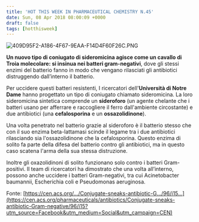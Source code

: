 ```yaml
---
title: 'HOT THIS WEEK IN PHARMACEUTICAL CHEMISTRY N.45'
date: Sun, 08 Apr 2018 08:00:09 +0000
draft: false
tags: [hotthisweek]
---
```


![409D95F2-A186-4F67-9EAA-F14D4F60F26C.PNG](/img/hot-this-week-in-pharmaceutical-chemistry-n-45.md/409d95f2-a186-4f67-9eaa-f14d4f60f26c.png?w=355)

**Un nuovo tipo di coniugato di sideromicina agisce come un cavallo di Troia molecolare: si insinua nei batteri gram-negativi**, dove gli stessi enzimi del batterio fanno in modo che vengano rilasciati gli antibiotici distruggendo dall’interno il batterio.

Per uccidere questi batteri resistenti, I ricercatori dell'**Università di Notre Dame** hanno progettato un tipo di coniugato chiamato sideromicina. La loro sideromicina sintetica comprende un **sideroforo** (un agente chelante che i batteri usano per afferrare e raccogliere il ferro dall'ambiente circostante) e due antibiotici (una **cefalosporina** e un **ossazolidinone**).

Una volta penetrato nel batterio grazie al sideroforo è il batterio stesso che con il suo enzima beta-lattamasi scinde il legame tra i due antibiotici rilasciando sia l'ossazolidinone che la cefalosporina. Questo enzima di solito fa parte della difesa del batterio contro gli antibiotici, ma in questo caso scatena l'arma della sua stessa distruzione.

Inoltre gli oxazolidinoni di solito funzionano solo contro i batteri Gram-positivi. Il team di ricercatori ha dimostrato che una volta all’interno, possono anche uccidere i batteri Gram-negativi, tra cui Acinetobacter baumannii, Escherichia coli e Pseudomonas aeruginosa.

Fonte: [https://cen.acs.org/…/Conjugate-sneaks-antibiotic-G…/96/i15…](https://cen.acs.org/pharmaceuticals/antibiotics/Conjugate-sneaks-antibiotic-Gram-negative/96/i15?utm_source=Facebook&utm_medium=Social&utm_campaign=CEN)